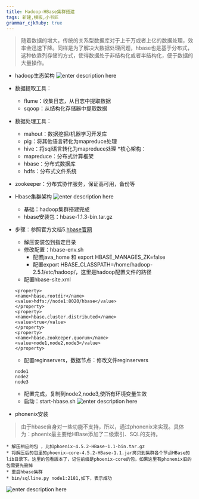 ```yaml
---
title: Hadoop-HBase集群搭建
tags: 新建,模板,小书匠
grammar_cjkRuby: true
---
```

>随着数据的增大，传统的关系型数据库对于上千万或者上亿的数据处理，效率会迅速下降。同样是为了解决大数据处理问题，hbase也是基于分布式，这种依靠列存储的方式，使得数据处于非结构化或者半结构化，便于数据的大量操作。

* hadoop生态架构
![enter description here][1]

* 数据提取工具：
	* flume：收集日志，从日志中提取数据
	* sqoop：从结构化存储器中提取数据

* 数据处理工具：
	* mahout：数据挖掘/机器学习开发库
	* pig：将其他语言转化为mapreduce处理
	* hive：将sql语言转化为mapreduce处理
*核心架构：
	* mapreduce：分布式计算框架
	* hbase：分布式数据库
	* hdfs：分布式文件系统
* zookeeper：分布式协作服务，保证高可用，备份等


* Hbase集群架构
![enter description here][2] 
	* 基础：hadoop集群搭建完成
	* hbase安装包：hbase-1.1.3-bin.tar.gz

* 步骤：参照官方文档5.[hbase官网][3]
	* 解压安装包到指定目录
	* 修改配置：hbase-env.sh
		* 配置java\_home 和 export HBASE\_MANAGES_ZK=false
		* 配置export HBASE_CLASSPATH=/home/hadoop-2.5.1/etc/hadoop/，这里是hadoop配置文件的路径
	* 配置hbase-site.xml
	```
	<property>
	<name>hbase.rootdir</name>
	<value>hdfs://node1:8020/hbase</value>
	</property>
	<property>
	<name>hbase.cluster.distributed</name>
	<value>true</value>
	</property>
	<property>
	<name>hbase.zookeeper.quorum</name>
	<value>node1,node2,node3</value>
	</property>

	```
	* 配置reginservers，数据节点：修改文件reginservers
	``` stylus
	node1
	node2
	node3
	```
	* 配置完成，复制到node2,node3,使所有环境变量生效
	* 启动：start-hbase.sh
![enter description here][4]

* phonenix安装
>由于hbase自身对一些功能不支持，所以，通过phonenix来实现。具体为：phoenix最主要给HBase添加了二级索引、SQL的支持。

	* 解压相应的包 ，比如phoenix-4.5.2-HBase-1.1-bin.tar.gz
	* 将解压后的包里的phoenix-core-4.5.2-HBase-1.1.jar拷贝到集群各个节点HBase的lib目录下。这里的包看版本了，记住前缀是phoenix-core的包，如果这里有phonenix旧的包需要先删掉
	* 重启hbase集群
	* bin/sqlline.py node1:2181,如下，表示成功
![enter description here][5]


  [1]: http://osiy4s0ad.bkt.clouddn.com/soundblog/1526030685422.jpg
  [2]: http://osiy4s0ad.bkt.clouddn.com/soundblog/1526031283775.jpg
  [3]: http://hbase.apache.org/book.html#standalone_dist
  [4]: http://osiy4s0ad.bkt.clouddn.com/soundblog/1526031983177.jpg
  [5]: http://osiy4s0ad.bkt.clouddn.com/soundblog/1526035360760.jpg
